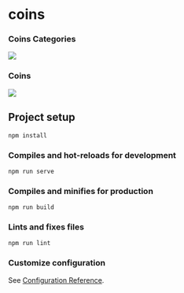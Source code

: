 # coins
### Coins Categories
<img src="https://i.imgur.com/HxynYxl.png" />

### Coins
<img src="https://i.imgur.com/pj8J0lQ.png" />

## Project setup
```
npm install
```

### Compiles and hot-reloads for development
```
npm run serve
```

### Compiles and minifies for production
```
npm run build
```

### Lints and fixes files
```
npm run lint
```

### Customize configuration
See [Configuration Reference](https://cli.vuejs.org/config/).
